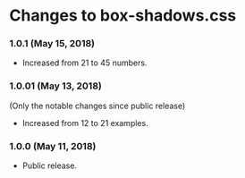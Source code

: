 # Changes to box-shadows.css

### 1.0.1 (May 15, 2018)

* Increased from 21 to 45 numbers.

### 1.0.01 (May 13, 2018)
(Only the notable changes since public release)
* Increased from 12 to 21 examples.

### 1.0.0 (May 11, 2018)
* Public release.
